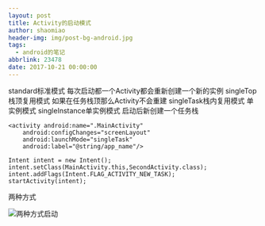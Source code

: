 ```yaml
---
layout: post
title: Activity的启动模式
author: shaomiao
header-img: img/post-bg-android.jpg
tags:
  - android的笔记
abbrlink: 23478
date: 2017-10-21 00:00:00
---
```

standard标准模式 每次启动都一个Activity都会重新创建一个新的实例
singleTop栈顶复用模式 如果在任务栈顶那么Activity不会重建
singleTask栈内复用模式 单实例模式
singleInstance单实例模式 启动后新创建一个任务栈

	<activity android:name=".MainActivity"
		android:configChanges="screenLayout"
		android:launchMode="singleTask"
		android:label="@string/app_name"/>

	Intent intent = new Intent();
	intent.setClass(MainActivity.this,SecondActivity.class);
	intent.addFlags(Intent.FLAG_ACTIVITY_NEW_TASK);
	startActivity(intent);

两种方式

![两种方式启动](http://upload-images.jianshu.io/upload_images/2590671-4cc9655ee6c419fc.png?imageMogr2/auto-orient/strip%7CimageView2/2/w/1240)
